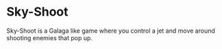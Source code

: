 <h1>Sky-Shoot</h1>
<p>Sky-Shoot is a Galaga like game where you control a jet and move around shooting enemies that pop up.</p>
